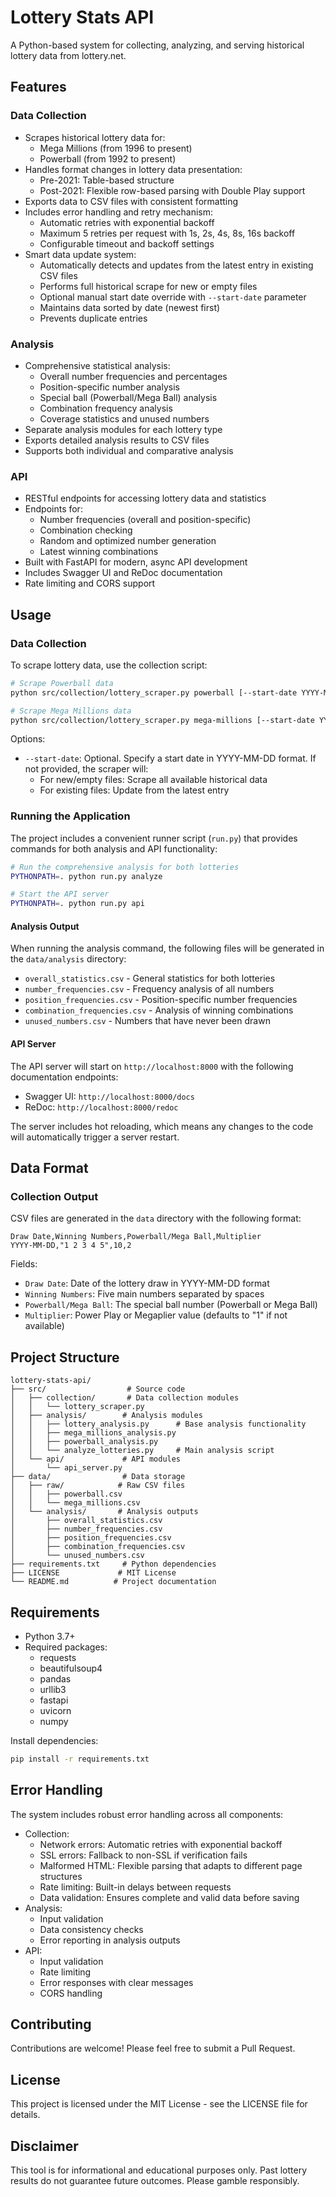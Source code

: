 # Lottery Stats API

A Python-based system for collecting, analyzing, and serving historical lottery data from lottery.net.

## Features

### Data Collection
- Scrapes historical lottery data for:
  - Mega Millions (from 1996 to present)
  - Powerball (from 1992 to present)
- Handles format changes in lottery data presentation:
  - Pre-2021: Table-based structure
  - Post-2021: Flexible row-based parsing with Double Play support
- Exports data to CSV files with consistent formatting
- Includes error handling and retry mechanism:
  - Automatic retries with exponential backoff
  - Maximum 5 retries per request with 1s, 2s, 4s, 8s, 16s backoff
  - Configurable timeout and backoff settings
- Smart data update system:
  - Automatically detects and updates from the latest entry in existing CSV files
  - Performs full historical scrape for new or empty files
  - Optional manual start date override with `--start-date` parameter
  - Maintains data sorted by date (newest first)
  - Prevents duplicate entries

### Analysis
- Comprehensive statistical analysis:
  - Overall number frequencies and percentages
  - Position-specific number analysis
  - Special ball (Powerball/Mega Ball) analysis
  - Combination frequency analysis
  - Coverage statistics and unused numbers
- Separate analysis modules for each lottery type
- Exports detailed analysis results to CSV files
- Supports both individual and comparative analysis

### API
- RESTful endpoints for accessing lottery data and statistics
- Endpoints for:
  - Number frequencies (overall and position-specific)
  - Combination checking
  - Random and optimized number generation
  - Latest winning combinations
- Built with FastAPI for modern, async API development
- Includes Swagger UI and ReDoc documentation
- Rate limiting and CORS support

## Usage

### Data Collection

To scrape lottery data, use the collection script:

```bash
# Scrape Powerball data
python src/collection/lottery_scraper.py powerball [--start-date YYYY-MM-DD]

# Scrape Mega Millions data
python src/collection/lottery_scraper.py mega-millions [--start-date YYYY-MM-DD]
```

Options:
- `--start-date`: Optional. Specify a start date in YYYY-MM-DD format. If not provided, the scraper will:
  - For new/empty files: Scrape all available historical data
  - For existing files: Update from the latest entry

### Running the Application

The project includes a convenient runner script (`run.py`) that provides commands for both analysis and API functionality:

```bash
# Run the comprehensive analysis for both lotteries
PYTHONPATH=. python run.py analyze

# Start the API server
PYTHONPATH=. python run.py api
```

#### Analysis Output
When running the analysis command, the following files will be generated in the `data/analysis` directory:
- `overall_statistics.csv` - General statistics for both lotteries
- `number_frequencies.csv` - Frequency analysis of all numbers
- `position_frequencies.csv` - Position-specific number frequencies
- `combination_frequencies.csv` - Analysis of winning combinations
- `unused_numbers.csv` - Numbers that have never been drawn

#### API Server
The API server will start on `http://localhost:8000` with the following documentation endpoints:
- Swagger UI: `http://localhost:8000/docs`
- ReDoc: `http://localhost:8000/redoc`

The server includes hot reloading, which means any changes to the code will automatically trigger a server restart.

## Data Format

### Collection Output
CSV files are generated in the `data` directory with the following format:

```
Draw Date,Winning Numbers,Powerball/Mega Ball,Multiplier
YYYY-MM-DD,"1 2 3 4 5",10,2
```

Fields:
- `Draw Date`: Date of the lottery draw in YYYY-MM-DD format
- `Winning Numbers`: Five main numbers separated by spaces
- `Powerball/Mega Ball`: The special ball number (Powerball or Mega Ball)
- `Multiplier`: Power Play or Megaplier value (defaults to "1" if not available)

## Project Structure

```
lottery-stats-api/
├── src/                  # Source code
│   ├── collection/       # Data collection modules
│   │   └── lottery_scraper.py
│   ├── analysis/        # Analysis modules
│   │   ├── lottery_analysis.py      # Base analysis functionality
│   │   ├── mega_millions_analysis.py
│   │   ├── powerball_analysis.py
│   │   └── analyze_lotteries.py     # Main analysis script
│   └── api/             # API modules
│       └── api_server.py
├── data/                # Data storage
│   ├── raw/            # Raw CSV files
│   │   ├── powerball.csv
│   │   └── mega_millions.csv
│   └── analysis/       # Analysis outputs
│       ├── overall_statistics.csv
│       ├── number_frequencies.csv
│       ├── position_frequencies.csv
│       ├── combination_frequencies.csv
│       └── unused_numbers.csv
├── requirements.txt     # Python dependencies
├── LICENSE             # MIT License
└── README.md          # Project documentation
```

## Requirements

- Python 3.7+
- Required packages:
  - requests
  - beautifulsoup4
  - pandas
  - urllib3
  - fastapi
  - uvicorn
  - numpy

Install dependencies:
```bash
pip install -r requirements.txt
```

## Error Handling

The system includes robust error handling across all components:
- Collection:
  - Network errors: Automatic retries with exponential backoff
  - SSL errors: Fallback to non-SSL if verification fails
  - Malformed HTML: Flexible parsing that adapts to different page structures
  - Rate limiting: Built-in delays between requests
  - Data validation: Ensures complete and valid data before saving
- Analysis:
  - Input validation
  - Data consistency checks
  - Error reporting in analysis outputs
- API:
  - Input validation
  - Rate limiting
  - Error responses with clear messages
  - CORS handling

## Contributing

Contributions are welcome! Please feel free to submit a Pull Request.

## License

This project is licensed under the MIT License - see the LICENSE file for details.

## Disclaimer

This tool is for informational and educational purposes only. Past lottery results do not guarantee future outcomes. Please gamble responsibly.
